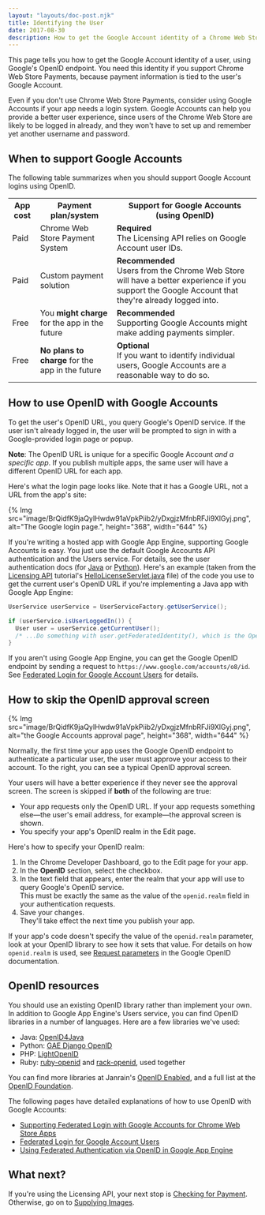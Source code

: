 ```yaml
---
layout: "layouts/doc-post.njk"
title: Identifying the User
date: 2017-08-30
description: How to get the Google Account identity of a Chrome Web Store user.
---
```


This page tells you how to get the Google Account identity of a user, using Google's OpenID
endpoint. You need this identity if you support Chrome Web Store Payments, because payment
information is tied to the user's Google Account.

Even if you don't use Chrome Web Store Payments, consider using Google Accounts if your app needs a
login system. Google Accounts can help you provide a better user experience, since users of the
Chrome Web Store are likely to be logged in already, and they won't have to set up and remember yet
another username and password.

## When to support Google Accounts

The following table summarizes when you should support Google Account logins using OpenID.

<table><tbody><tr><th>App cost</th><th>Payment plan/system</th><th>Support for Google Accounts (using OpenID)</th></tr><tr><td>Paid</td><td>Chrome Web Store Payment System</td><td><b>Required</b><br>The Licensing API relies on Google Account user IDs.</td></tr><tr><td>Paid</td><td>Custom payment solution</td><td><b>Recommended</b><br>Users from the Chrome Web Store will have a better experience if you support the Google Account that they're already logged into.</td></tr><tr><td>Free</td><td>You <b>might charge</b> for the app in the future</td><td><b>Recommended</b><br>Supporting Google Accounts might make adding payments simpler.</td></tr><tr><td>Free</td><td><b>No plans to charge</b> for the app in the future</td><td><b>Optional</b><br>If you want to identify individual users, Google Accounts are a reasonable way to do so.</td></tr></tbody></table>

## How to use OpenID with Google Accounts

To get the user's OpenID URL, you query Google's OpenID service. If the user isn't already logged
in, the user will be prompted to sign in with a Google-provided login page or popup.

<div class="aside aside--note"><b>Note</b>: The OpenID URL is unique for a specific Google Account <em>and a specific app</em>. If you publish multiple apps, the same user will have a different OpenID URL for each app.</div>

Here's what the login page looks like. Note that it has a Google URL, not a URL from the app's site:

{% Img src="image/BrQidfK9jaQyIHwdw91aVpkPiib2/yDxgjzMfnbRFJi9XlGyj.png", 
       alt="The Google login page.", height="368", width="644" %}

If you're writing a hosted app with Google App Engine, supporting Google Accounts is easy. You just
use the default Google Accounts API authentication and the Users service. For details, see the user
authentication docs (for [Java][1] or [Python][2]). Here's an example (taken from the [Licensing
API][3] tutorial's [HelloLicenseServlet.java][4] file) of the code you use to get the current user's
OpenID URL if you're implementing a Java app with Google App Engine:

```java
UserService userService = UserServiceFactory.getUserService();

if (userService.isUserLoggedIn()) {
  User user = userService.getCurrentUser();
  /* ...Do something with user.getFederatedIdentity(), which is the OpenID URL. */
}
```

If you aren't using Google App Engine, you can get the Google OpenID endpoint by sending a request
to `https://www.google.com/accounts/o8/id`. See [Federated Login for Google Account Users][5] for
details.

## How to skip the OpenID approval screen

{% Img src="image/BrQidfK9jaQyIHwdw91aVpkPiib2/yDxgjzMfnbRFJi9XlGyj.png", alt="the Google Accounts approval page", height="368", width="644" %}

Normally, the first time your app uses the
Google OpenID endpoint to authenticate a particular user, the user must approve your access to their
account. To the right, you can see a typical OpenID approval screen.

Your users will have a better experience if they never see the approval screen. The screen is
skipped if **both** of the following are true:

* Your app requests only the OpenID URL. If your app requests something else—the user's
  email address, for example—the approval screen is shown.
* You specify your app's OpenID realm in the Edit page.

Here's how to specify your OpenID realm:

1.  In the Chrome Developer Dashboard, go to the Edit page for your app.
2.  In the **OpenID** section, select the checkbox.
3.  In the text field that appears, enter the realm that your app will use to query Google's OpenID
    service.  
    This must be exactly the same as the value of the `openid.realm` field in your authentication
    requests.
4.  Save your changes.  
    They'll take effect the next time you publish your app.

If your app's code doesn't specify the value of the `openid.realm` parameter, look at your OpenID
library to see how it sets that value. For details on how `openid.realm` is used, see [Request
parameters][6] in the Google OpenID documentation.

## OpenID resources

You should use an existing OpenID library rather than implement your own. In addition to Google App
Engine's Users service, you can find OpenID libraries in a number of languages. Here are a few
libraries we've used:

- Java: [OpenID4Java][7]
- Python: [GAE Django OpenID][8]
- PHP: [LightOpenID][9]
- Ruby: [ruby-openid][10] and [rack-openid][11], used together

You can find more libraries at Janrain's [OpenID Enabled][12], and a full list at the [OpenID
Foundation][13].

The following pages have detailed explanations of how to use OpenID with Google Accounts:

- [Supporting Federated Login with Google Accounts for Chrome Web Store Apps][14]
- [Federated Login for Google Account Users][15]
- [Using Federated Authentication via OpenID in Google App Engine][16]

## What next?

If you're using the Licensing API, your next stop is [Checking for Payment][17]. Otherwise, go on to
[Supplying Images][18].

[1]: https://developers.google.com/appengine/docs/java/users/overview
[2]: https://developers.google.com/appengine/docs/python/users/overview
[3]: /docs/webstore/get_started
[4]:
  http://src.chromium.org/viewvc/chrome/trunk/src/chrome/common/extensions/docs/examples/apps/hello-java/HelloLicenseServlet.java
[5]: https://developers.google.com/accounts/docs/OpenID
[6]: https://developers.google.com/accounts/docs/OpenID#Parameters
[7]: http://code.google.com/p/openid4java/
[8]: http://code.google.com/p/google-app-engine-django-openid/
[9]: http://gitorious.org/lightopenid
[10]: http://rubyforge.org/projects/ruby-openid/
[11]: http://github.com/josh/rack-openid
[12]: http://www.janrain.com/openid-enabled
[13]: http://openid.net/developers/libraries/
[14]: /docs/webstore/authentication
[15]: https://developers.google.com/accounts/docs/OpenID
[16]: https://developers.google.com/appengine/articles/openid
[17]: /docs/webstore/check_for_payment
[18]: /docs/webstore/images

